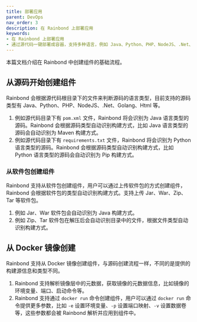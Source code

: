 ```yaml
---
title: 部署应用
parent: DevOps
nav_order: 3
description: 在 Rainbond 上部署应用
keywords:
- 在 Rainbond 上部署应用
- 通过源代码一键部署成容器，支持多种语言，例如 Java、Python、PHP、NodeJS、.Net、Golang、Html 等
---
```


本篇文档介绍在 Rainbond 中创建组件的基础流程。

## 从源码开始创建组件

Rainbond 会根据源代码根目录下的文件来判断源码的语言类型，目前支持的源码类型有 Java、Python、PHP、NodeJS、.Net、Golang、Html 等。
1. 例如源代码目录下有 `pom.xml` 文件，Rainbond 将会识别为 Java 语言类型的源码。Rainbond 会根据源码类型自动识别构建方式，比如 Java 语言类型的源码会自动识别为 Maven 构建方式。
2. 例如源代码目录下有 `requirements.txt` 文件，Rainbond 将会识别为 Python 语言类型的源码。Rainbond 会根据源码类型自动识别构建方式，比如 Python 语言类型的源码会自动识别为 Pip 构建方式。

### 从软件包创建组件

Rainbond 支持从软件包创建组件，用户可以通过上传软件包的方式创建组件，Rainbond 会根据软件包的类型自动识别构建方式。支持上传 Jar、War、Zip、Tar 等软件包。

1. 例如 Jar、War 软件包会自动识别为 Java 构建方式。
2. 例如 Zip、Tar 软件包在解压后会自动识别目录中的文件，根据文件类型自动识别构建方式。

## 从 Docker 镜像创建

Rainbond 支持从 Docker 镜像创建组件，与源码创建流程一样，不同的是提供的构建源信息和类型不同。

1. Rainbond 支持解析镜像层中的元数据，获取镜像的元数据信息，比如镜像的环境变量、端口、启动命令等。
2. Rainbond 支持通过 `docker run` 命令创建组件，用户可以通过 `docker run` 命令提供更多参数，比如 `-e` 设置环境变量、`-p` 设置端口映射、`-v` 设置数据卷等，这些参数都会被 Rainbond 解析并应用到组件中。